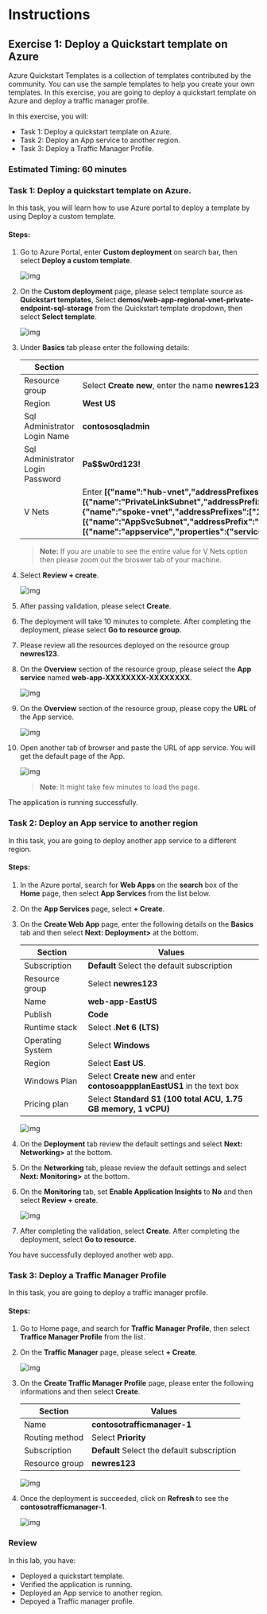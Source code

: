 # Instructions

## Exercise 1: Deploy a Quickstart template on Azure 

Azure Quickstart Templates is a collection of templates contributed by the community. You can use the sample templates to help you create your own templates.
In this exercise, you are going to deploy a quickstart template on Azure and deploy a traffic manager profile.

In this exercise, you will:

+ Task 1: Deploy a quickstart template on Azure.
+ Task 2: Deploy an App service to another region.
+ Task 3: Deploy a Traffic Manager Profile.

### Estimated Timing: 60 minutes

### Task 1: Deploy a quickstart template on Azure.

In this task, you will learn how to use Azure portal to deploy a template by using Deploy a custom template.

#### Steps:

1. Go to Azure Portal, enter **Custom deployment** on search bar, then select **Deploy a custom template**.

    ![img](../media/depl1.png)

2. On the **Custom deployment** page, please select template source as **Quickstart templates**, Select **demos/web-app-regional-vnet-private-endpoint-sql-storage** from the Quickstart template dropdown, then select **Select template**.

    ![img](../media/depl2a.png)

3. Under **Basics** tab please enter the following details:

    | Section | Values |
    | ------- | ------ |
    | Resource group | Select **Create new**, enter the name **newres123**, then click **Ok**. |
    | Region |  **West US** |
    | Sql Administrator Login Name | **contososqladmin** |
    | Sql Administrator Login Password | **Pa$$w0rd123!** |
    | V Nets | Enter **[{"name":"hub-vnet","addressPrefixes":["10.1.0.0/16"],"subnets":[{"name":"PrivateLinkSubnet","addressPrefix":"10.1.1.0/24","udrName":null,"nsgName":null,"delegations":null,"privateEndpointNetworkPolicies":"Disabled","privateLinkServiceNetworkPolicies":"Enabled"}]},{"name":"spoke-vnet","addressPrefixes":["10.2.0.0/16"],"subnets":[{"name":"AppSvcSubnet","addressPrefix":"10.2.1.0/24","udrName":null,"nsgName":null,"privateEndpointNetworkPolicies":"Enabled","privateLinkServiceNetworkPolicies":"Enabled","delegations":[{"name":"appservice","properties":{"serviceName":"Microsoft.Web/serverFarms"}}]}]}]** |
    
    >**Note:** If you are unable to see the entire value for V Nets option then please zoom out the broswer tab of your machine. 
    
 4. Select **Review + create**.    
    
    ![img](../media/depl4a.png)      

5. After passing validation, please select **Create**.

6. The deployment will take 10 minutes to complete. After completing the deployment, please select **Go to resource group**.

7. Please review all the resources deployed on the resource group **newres123**.

8. On the **Overview** section of the resource group, please select the **App service** named **web-app-XXXXXXXX-XXXXXXXX**.

    ![img](../media/depl5a.png)

9. On the **Overview** section of the  resource group, please copy the **URL** of the App service.

    ![img](../media/depl6a.png)

10. Open another tab of browser and paste the URL of app service. You will get the default page of the App.

    ![img](../media/depl7.png)
    
    >**Note**: It might take few minutes to load the page.

The application is running successfully.

### Task 2: Deploy an App service to another region

In this task, you are going to deploy another app service to a different region.

#### Steps:

1. In the Azure portal, search for **Web Apps** on the **search** box of the **Home** page, then select **App Services** from the list below.

2. On the **App Services** page, select **+ Create**.

3. On the **Create Web App** page, enter the following details on the **Basics** tab and then select **Next: Deployment>** at the bottom.

    | Section | Values |
    | ------- | ------ |
    | Subscription | **Default** Select the default subscription |
    | Resource group | Select **newres123** |
    | Name | **web-app-EastUS** |
    | Publish | **Code** |
    | Runtime stack | Select **.Net 6 (LTS)** |
    | Operating System | Select **Windows** |
    | Region | Select **East US**. |
    | Windows Plan | Select **Create new** and enter **contosoappplanEastUS1** in the text box |
    | Pricing plan | Select **Standard S1 (100 total ACU, 1.75 GB memory, 1 vCPU)** |

    ![img](../media/webap1.png)

4. On the **Deployment** tab review the default settings and select **Next: Networking>** at the bottom.

5. On the **Networking** tab, please review the default settings and select **Next: Monitoring>** at the bottom.

6. On the **Monitoring** tab, set **Enable Application Insights** to **No** and then select **Review + create**.

    ![img](../media/webap2.png)

7. After completing the validation, select **Create**. After completing the deployment, select **Go to resource**.

You have successfully deployed another web app.

### Task 3: Deploy a Traffic Manager Profile

In this task, you are going to deploy a traffic manager profile.

#### Steps:

1. Go to Home page, and search for **Traffic Manager Profile**, then select **Traffice Manager Profile** from the list.

2. On the **Traffic Manager** page, please select **+ Create**.

    ![img](../media/trafp1.png)

3. On the **Create Traffic Manager Profile** page, please enter the following informations and then select **Create**. 

    | Section | Values |
    | ------- | ------ |
    | Name | **contosotrafficmanager-1**  |
    | Routing method | Select **Priority** |
    | Subscription | **Default** Select the default subscription |
    | Resource group | **newres123** |

    ![img](../media/trafp2.png)
    
4.  Once the deployment is succeeded, click on **Refresh** to see the **contosotrafficmanager-1**.

    ![img](../media/trafp3.png)

### Review

In this lab, you have:

   - Deployed a quickstart template.
   - Verified the application is running.
   - Deployed an App service to another region.
   - Depoyed a Traffic manager profile.
    
